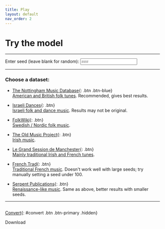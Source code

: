 ```yaml
---
title: Play
layout: default
nav_order: 2
---
```


# Try the model

---

Enter seed (leave blank for random):
<input type="text" class="input" id="seed" placeholder="###"
    pattern="\d{1,3}" oninput="setCustomValidity('')">

---

### Choose a dataset:

- [<i class="fa-solid fa-star"></i> The Nottingham Music Database](javascript:getMusic("abcsourceforge")){: .btn .btn-blue} \
    [American and British folk tunes](data#the-nottingham-music-database). Recommended, gives best results.

- [Israeli Dances](javascript:getMusic("isra")){: .btn} \
    [Israeli folk and dance music](data#israeli-dances). Results may not be original.

- [FolkWiki](javascript:getMusic("folkwiki")){: .btn} \
    [Swedish / Nordic folk music](data#folkwiki).

- [The Old Music Project](javascript:getMusic("oldmusic")){: .btn} \
    [Irish music](data#the-old-music-project).

- [Le Grand Session de Manchester](javascript:getMusic("lesession")){: .btn} \
    [Mainly traditional Irish and French tunes](data#le-grand-session-de-manchester).

- [French Trad](javascript:getMusic("tradfrance")){: .btn} \
    [Traditional French music](data#french-trad). Doesn't work well with large seeds; try manually setting a seed under 100.

- [Serpent Publications](javascript:getMusic("serpent")){: .btn} \
    [Renaissance-like music](data#serpent-publications). Same as above, better results with smaller seeds.

---

<div id="music">
<pre id="notes"></pre>
<span id="caret" class="hidden animate"></span>
<div id="sheet"></div>
<div id="audio"></div>
</div>

[<i class="fa-solid fa-arrows-rotate"></i> Convert](javascript:convert()){: #convert .btn .btn-primary .hidden}
<div id="download" class="btn btn-green hidden"><i class="fa-solid fa-download"></i> Download</div>

<script src="https://cdn.jsdelivr.net/npm/abcjs@6.1.9/dist/abcjs-basic-min.js"></script>
<script src="{{ '/assets/js/util.js' | relative_url }}"></script>

